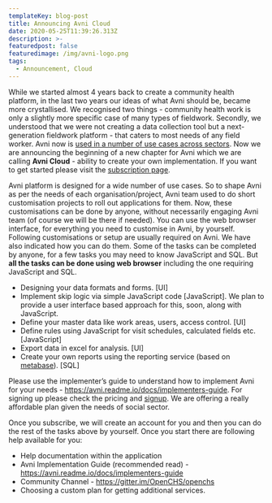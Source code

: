 ```yaml
---
templateKey: blog-post
title: Announcing Avni Cloud
date: 2020-05-25T11:39:26.313Z
description: >-
featuredpost: false
featuredimage: /img/avni-logo.png
tags:
  - Announcement, Cloud
---
```

While we started almost 4 years back to create a community health platform, in the last two years our ideas of what Avni should be, became more crystallised. We recognised two things - community health work is only a slightly more specific case of many types of fieldwork. Secondly, we understood that we were not creating a data collection tool but a next-generation fieldwork platform - that caters to most needs of any field worker. Avni now is <a href="https://reporting.avniproject.org/public/dashboard/3b77176c-b304-4e1e-a07c-936080c0e325" target="_blank" rel="noopener noreferrer">used in a number of use cases across sectors</a>. Now we are announcing the beginning of a new chapter for Avni which we are calling **Avni Cloud** - ability to create your own implementation. If you want to get started please visit the <a href="/pricing" target="_blank" rel="noopener noreferrer">subscription page</a>.


Avni platform is designed for a wide number of use cases. So to shape Avni as per the needs of each organisation/project, Avni team used to do short customisation projects to roll out applications for them. Now, these customisations can be done by anyone, without necessarily engaging Avni team (of course we will be there if needed). You can use the web browser interface, for everything you need to customise in Avni, by yourself.
Following customisations or setup are usually required on Avni. We have also indicated how you can do them. Some of the tasks can be completed by anyone, for a few tasks you may need to know JavaScript and SQL. But **all the tasks can be done using web browser** including the one requiring JavaScript and SQL.
* Designing your data formats and forms. [UI]
* Implement skip logic via simple JavaScript code [JavaScript]. We plan to provide a user interface based approach for this, soon, along with JavaScript.
* Define your master data like work areas, users, access control. [UI]
* Define rules using JavaScript for visit schedules, calculated fields etc. [JavaScript]
* Export data in excel for analysis. [UI]
* Create your own reports using the reporting service (based on <a href="https://metabase.org" target="_blank" rel="noopener noreferrer">metabase</a>). [SQL]

Please use the implementer’s guide to understand how to implement Avni for your needs - <a href="https://avni.readme.io/docs/implementers-guide" target="_blank" rel="noopener noreferrer">https://avni.readme.io/docs/implementers-guide</a>. For signing up please check the pricing and <a href="/pricing">signup</a>. We are offering a really affordable plan given the needs of social sector.

Once you subscribe, we will create an account for you and then you can do the rest of the tasks above by yourself. Once you start there are following help available for you:
* Help documentation within the application
* Avni Implementation Guide (recommended read) - <a href="https://avni.readme.io/docs/implementers-guide" target="_blank" rel="noopener noreferrer">https://avni.readme.io/docs/implementers-guide</a>
* Community Channel - <a href="https://gitter.im/OpenCHS/openchs" target="_blank" rel="noopener noreferrer">https://gitter.im/OpenCHS/openchs</a>
* Choosing a custom plan for getting additional services.

